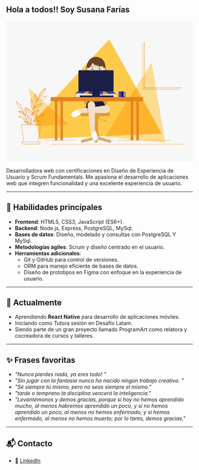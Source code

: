 ##  Hola a todos!! Soy Susana Farías

![Susana codeando n_n](https://github.com/SusanaFa/SusanaFa/blob/main/code.gif)


Desarrolladora web con certificaciones en Diseño de Experiencia de Usuario y Scrum Fundamentals. Me apasiona el desarrollo de aplicaciones web que integren funcionalidad y una excelente experiencia de usuario.

---

## 🚀 **Habilidades principales**
- **Frontend**: HTML5, CSS3, JavaScript (ES6+).
- **Backend**: Node.js, Express, PostgreSQL, MySql.
- **Bases de datos**: Diseño, modelado y consultas con PostgreSQL Y MySql.
- **Metodologías ágiles**: Scrum y diseño centrado en el usuario.
- **Herramientas adicionales**:
  - Git y GitHub para control de versiones.
  - ORM para manejo eficiente de bases de datos.
  - Diseño de prototipos en Figma con enfoque en la experiencia de usuario.

---

## 🌱 **Actualmente**
- Aprendiendo **React Native** para desarrollo de aplicaciones móviles.
- Iniciando como Tutora sesión en Desafío Latam.
- Siendo parte de un gran proyecto llamado ProgramArt como relatora y cocreadora de cursos y talleres.

---

## ✨ **Frases favoritas**
- *"Nunca pierdes nada, ya eres todo! "*
- *"Sin jugar con la fantasía nunca ha nacido ningún trabajo creativo. "*
- *"Sé siempre tú mismo, pero no seas siempre el mismo."*
- *"tarde o temprano la disciplina vencerá la inteligencia."*
- *"Levantémonos y demos gracias, porque si hoy no hemos aprendido mucho, al menos habremos aprendido un poco, y si no hemos aprendido un poco, al menos no hemos enfermado, y si hemos enfermado, al menos no hemos muerto; por lo tanto, demos gracias."*

---

## 📬 **Contacto**
- 💼 [LinkedIn](https://www.linkedin.com/in/fullstackjavascript-farias-susana/)
